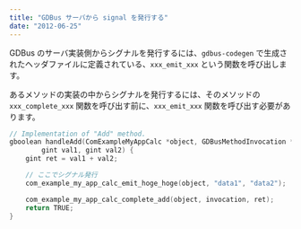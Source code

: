 ```yaml
---
title: "GDBus サーバから signal を発行する"
date: "2012-06-25"
---
```


GDBus のサーバ実装側からシグナルを発行するには、`gdbus-codegen` で生成されたヘッダファイルに定義されている、`xxx_emit_xxx` という関数を呼び出します。

あるメソッドの実装の中からシグナルを発行するには、そのメソッドの `xxx_complete_xxx` 関数を呼び出す前に、`xxx_emit_xxx` 関数を呼び出す必要があります。

```cpp
// Implementation of "Add" method.
gboolean handleAdd(ComExampleMyAppCalc *object, GDBusMethodInvocation *invocation,
        gint val1, gint val2) {
    gint ret = val1 + val2;

    // ここでシグナル発行
    com_example_my_app_calc_emit_hoge_hoge(object, "data1", "data2");

    com_example_my_app_calc_complete_add(object, invocation, ret);
    return TRUE;
}
```

